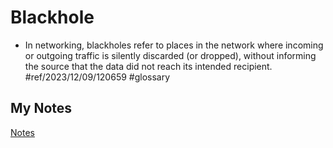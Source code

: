 # Blackhole
- In networking, blackholes refer to places in the network where incoming or outgoing traffic is silently discarded (or dropped), without informing the source that the data did not reach its intended recipient. #ref/2023/12/09/120659 #glossary
## My Notes
[Notes](mynotes/blackhole-notes.md)
